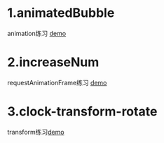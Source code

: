 # 1.animatedBubble
animation练习
[demo](https://lauraxu3.github.io/Animation/animatedBubbles/animatedBubbles.html)
# 2.increaseNum
requestAnimationFrame练习
[demo](https://lauraxu3.github.io/Animation/increaseNum/increase.html)
# 3.clock-transform-rotate
transform练习[demo](https://lauraxu3.github.io/Animation/clock-transform-rotate/index.html)
